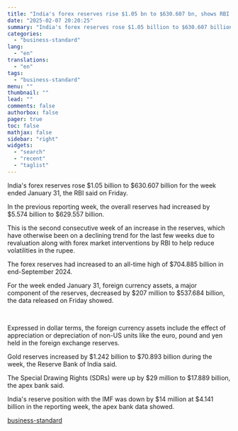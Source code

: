 ```yaml
---
title: "India's forex reserves rise $1.05 bn to $630.607 bn, shows RBI data"
date: "2025-02-07 20:20:25"
summary: "India's forex reserves rose $1.05 billion to $630.607 billion for the week ended January 31, the RBI said on Friday. In the previous reporting week, the overall reserves had increased by $5.574 billion to $629.557 billion. This is the second consecutive week of an increase in the reserves, which have..."
categories:
  - "business-standard"
lang:
  - "en"
translations:
  - "en"
tags:
  - "business-standard"
menu: ""
thumbnail: ""
lead: ""
comments: false
authorbox: false
pager: true
toc: false
mathjax: false
sidebar: "right"
widgets:
  - "search"
  - "recent"
  - "taglist"
---
```


India's forex reserves rose $1.05 billion to $630.607 billion for the week ended January 31, the RBI said on Friday.

In the previous reporting week, the overall reserves had increased by $5.574 billion to $629.557 billion.

This is the second consecutive week of an increase in the reserves, which have otherwise been on a declining trend for the last few weeks due to revaluation along with forex market interventions by RBI to help reduce volatilities in the rupee.

The forex reserves had increased to an all-time high of $704.885 billion in end-September 2024.

For the week ended January 31, foreign currency assets, a major component of the reserves, decreased by $207 million to $537.684 billion, the data released on Friday showed.

 

Expressed in dollar terms, the foreign currency assets include the effect of appreciation or depreciation of non-US units like the euro, pound and yen held in the foreign exchange reserves.

Gold reserves increased by $1.242 billion to $70.893 billion during the week, the Reserve Bank of India said.

The Special Drawing Rights (SDRs) were up by $29 million to $17.889 billion, the apex bank said.

India's reserve position with the IMF was down by $14 million at $4.141 billion in the reporting week, the apex bank data showed.

[business-standard](https://www.business-standard.com/finance/news/india-s-forex-reserves-rise-1-05-bn-to-630-607-bn-shows-rbi-data-125020701318_1.html)

